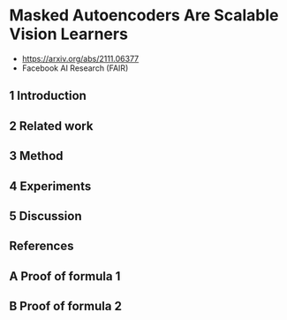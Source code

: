 # Masked Autoencoders Are Scalable Vision Learners

- https://arxiv.org/abs/2111.06377
- Facebook AI Research (FAIR)

## 1 Introduction

## 2 Related work

## 3 Method

## 4 Experiments

## 5 Discussion

## References

## A Proof of formula 1

## B Proof of formula 2
